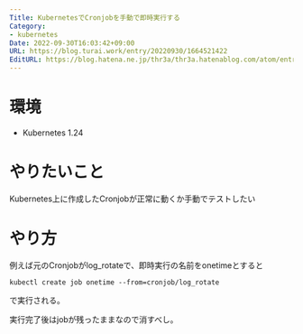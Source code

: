 ```yaml
---
Title: KubernetesでCronjobを手動で即時実行する
Category:
- kubernetes
Date: 2022-09-30T16:03:42+09:00
URL: https://blog.turai.work/entry/20220930/1664521422
EditURL: https://blog.hatena.ne.jp/thr3a/thr3a.hatenablog.com/atom/entry/4207112889923293390
---
```


# 環境

- Kubernetes 1.24

# やりたいこと

Kubernetes上に作成したCronjobが正常に動くか手動でテストしたい

# やり方

例えば元のCronjobがlog_rotateで、即時実行の名前をonetimeとすると

```
kubectl create job onetime --from=cronjob/log_rotate
```

で実行される。

実行完了後はjobが残ったままなので消すべし。
